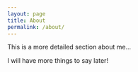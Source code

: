 ```yaml
---
layout: page
title: About
permalink: /about/
---
```


This is a more detailed section about me...

I will have more things to say later!
